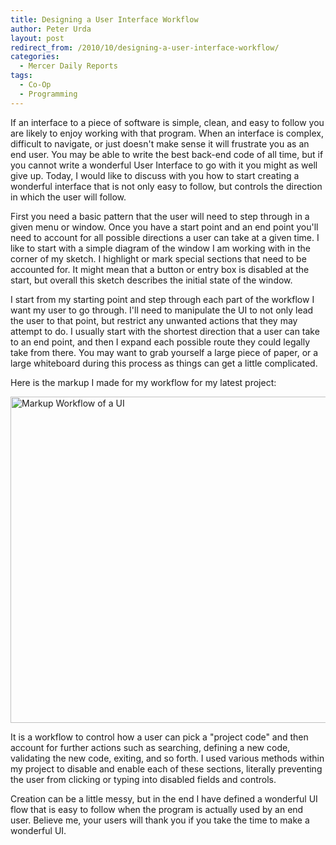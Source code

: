 ```yaml
---
title: Designing a User Interface Workflow
author: Peter Urda
layout: post
redirect_from: /2010/10/designing-a-user-interface-workflow/
categories:
  - Mercer Daily Reports
tags:
  - Co-Op
  - Programming
---
```

If an interface to a piece of software is simple, clean, and easy to follow you are likely to enjoy working with that program. When an interface is complex, difficult to navigate, or just doesn't make sense it will frustrate you as an end user. You may be able to write the best back-end code of all time, but if you cannot write a wonderful User Interface to go with it you might as well give up. Today, I would like to discuss with you how to start creating a wonderful interface that is not only easy to follow, but controls the direction in which the user will follow.

First you need a basic pattern that the user will need to step through in a given menu or window. Once you have a start point and an end point you'll need to account for all possible directions a user can take at a given time. I like to start with a simple diagram of the window I am working with in the corner of my sketch. I highlight or mark special sections that need to be accounted for. It might mean that a button or entry box is disabled at the start, but overall this sketch describes the initial state of the window.

I start from my starting point and step through each part of the workflow I want my user to go through. I'll need to manipulate the UI to not only lead the user to that point, but restrict any unwanted actions that they may attempt to do. I usually start with the shortest direction that a user can take to an end point, and then I expand each possible route they could legally take from there. You may want to grab yourself a large piece of paper, or a large whiteboard during this process as things can get a little complicated.

Here is the markup I made for my workflow for my latest project:

[<img class="aligncenter size-large wp-image-1144" title="Markup Workflow of a UI" src="http://www.peter-urda.com/wp/wp-content/uploads/2010/10/IMG_11461-700x522.jpg" alt="Markup Workflow of a UI" width="700" height="522" />][1]

It is a workflow to control how a user can pick a "project code" and then account for further actions such as searching, defining a new code, validating the new code, exiting, and so forth. I used various methods within my project to disable and enable each of these sections, literally preventing the user from clicking or typing into disabled fields and controls.

Creation can be a little messy, but in the end I have defined a wonderful UI flow that is easy to follow when the program is actually used by an end user. Believe me, your users will thank you if you take the time to make a wonderful UI.

 [1]: http://www.peter-urda.com/wp/wp-content/uploads/2010/10/IMG_11461.jpg
